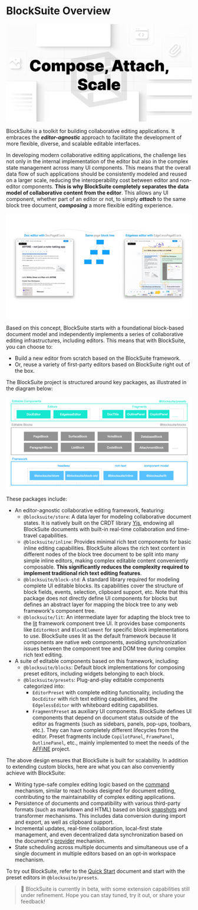 # BlockSuite Overview

![blocksuite-cover](./images/blocksuite-cover.jpg)

BlockSuite is a toolkit for building collaborative editing applications. It embraces the **_editor-agnostic_** approach to facilitate the development of more flexible, diverse, and scalable editable interfaces.

In developing modern collaborative editing applications, the challenge lies not only in the internal implementation of the editor but also in the complex state management across many UI components. This means that the overall data flow of such applications should be consistently modeled and reused on a larger scale, reducing the interoperability cost between editor and non-editor components. **This is why BlockSuite completely separates the data model of collaborative content from the editor**. This allows any UI component, whether part of an editor or not, to simply **_attach_** to the same block tree document, **_composing_** a more flexible editing experience.

![showcase-doc-edgeless-editors](./images/showcase-doc-edgeless-editors.jpg)

<!--
> For an understanding of the design philosophy advocated by BlockSuite, please read the article "Editor-Agnostic, CRDT-Native".
-->

Based on this concept, BlockSuite starts with a foundational block-based document model and independently implements a series of collaborative editing infrastructures, including editors. This means that with BlockSuite, you can choose to:

- Build a new editor from scratch based on the BlockSuite framework.
- Or, reuse a variety of first-party editors based on BlockSuite right out of the box.

The BlockSuite project is structured around key packages, as illustrated in the diagram below:

![package-overview.png](./images/package-overview.png)

These packages include:

- An editor-agnostic collaborative editing framework, featuring:
  - `@blocksuite/store`: A data layer for modeling collaborative document states. It is natively built on the CRDT library [Yjs](https://github.com/yjs/yjs), endowing all BlockSuite documents with built-in real-time collaboration and time-travel capabilities.
  - `@blocksuite/inline`: Provides minimal rich text components for basic inline editing capabilities. BlockSuite allows the rich text content in different nodes of the block tree document to be split into many simple inline editors, making complex editable content conveniently composable. **This significantly reduces the complexity required to implement traditional rich text editing features**.
  - `@blocksuite/block-std`: A standard library required for modeling complete UI editable blocks. Its capabilities cover the structure of block fields, events, selection, clipboard support, etc. Note that this package does not directly define UI components for blocks but defines an abstract layer for mapping the block tree to any web framework's component tree.
  - `@blocksuite/lit`: An intermediate layer for adapting the block tree to the [lit](https://lit.dev/) framework component tree UI. It provides base components like `EditorHost` and `BlockElement` for specific block implementations to use. BlockSuite uses lit as the default framework because lit components are native web components, avoiding synchronization issues between the component tree and DOM tree during complex rich text editing.
- A suite of editable components based on this framework, including:
  - `@blocksuite/blocks`: Default block implementations for composing preset editors, including widgets belonging to each block.
  - `@blocksuite/presets`: Plug-and-play editable components categorized into:
    - `EditorPreset` with complete editing functionality, including the `DocEditor` with rich text editing capabilities, and the `EdgelessEditor` with whiteboard editing capabilities.
    - `FragmentPreset` as auxiliary UI components. BlockSuite defines UI components that depend on document status outside of the editor as fragments (such as sidebars, panels, pop-ups, toolbars, etc.). They can have completely different lifecycles from the editor. Preset fragments include `CopilotPanel`, `FramePanel`, `OutlinePanel`, etc., mainly implemented to meet the needs of the [AFFiNE](https://github.com/toeverything/AFFiNE) project.

The above design ensures that BlockSuite is built for scalability. In addition to extending custom blocks, here are what you can also conveniently achieve with BlockSuite:

- Writing type-safe complex editing logic based on the [command](./command) mechanism, similar to react hooks designed for document editing, contributing to the maintainability of complex editing applications.
- Persistence of documents and compatibility with various third-party formats (such as markdown and HTML) based on block [snapshots](./data-persistence#snapshot-api) and transformer mechanisms. This includes data conversion during import and export, as well as clipboard support.
- Incremental updates, real-time collaboration, local-first state management, and even decentralized data synchronization based on the document's [provider](./data-persistence#realtime-provider-based-persistence) mechanism.
- State scheduling across multiple documents and simultaneous use of a single document in multiple editors based on an opt-in workspace mechanism.

To try out BlockSuite, refer to the [Quick Start](./quick-start) document and start with the preset editors in `@blocksuite/presets`.

> 🚧 BlockSuite is currently in beta, with some extension capabilities still under refinement. Hope you can stay tuned, try it out, or share your feedback!
